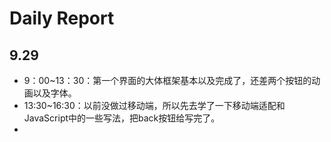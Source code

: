 # Daily Report

## 9.29

- 9：00~13：30：第一个界面的大体框架基本以及完成了，还差两个按钮的动画以及字体。
- 13:30~16:30：以前没做过移动端，所以先去学了一下移动端适配和JavaScript中的一些写法，把back按钮给写完了。
- 

